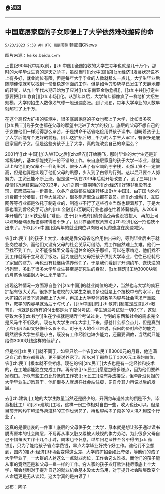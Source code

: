 ###  [:house:返回](README.md)
---


## 中国底层家庭的子女即便上了大学依然难改搬砖的命
`5/23/2023 5:38 AM UTC 丽丽闲聊` [轉載自GNews](https://gnews.org/articles/1323333)

图片来源：baike.baidu.com  

上世纪90年代中期以前，[[zh:中国]]全国招收的大学生每年也就是几十万个，那时的大学毕业生真的是天之骄子，虽然当时[[zh:中国]]的[[zh:经济]]发展状况说不上有多好，就业岗位有限，但是每年大学毕业的人数就那么一点儿，大学生毕业后随随便便就可以找到一份很稳定体面的工作。但是如今的形势早已发生了天翻地覆的转变，从九十年代末期开始为了应对[[zh:东南亚金融危机]]，[[zh:中共]]打定主意要把[[zh:教育]][[zh:市场]]化。从那年以后，大学每年都像疯了一样地扩大招生规模，大学的招生人数像吹气球一般迅速膨胀。到了现在，每年大学毕业的人数早就超过了上千万。  

在这个高校大扩招的狂潮中，很多底层家庭的子女也都上了大学，比如很多农[[zh:民工]]的子女也都在父母的厚望中走进了大学的校门。底层的父母不想自己的子女像他们一样活得那么辛苦，于是拼命干活省吃俭用供孩子读书，就盼着孩子上了大学后能有个更好的前程。因此这扩招后的上千万的大学生大军里，有很多是底层家庭的子女。但是这些穷孩子上了大学，真的能改变自己的命运么？  

2001年[[zh:中国]]加入WTO之后[[zh:经济]]开始腾飞，那时毕业的大学生还是非常稀缺的，基本都能找到一份不错的工作。来自底层家庭的孩子大学一毕业，就能过上和他们的父辈不一样的生活，很多人进了有空调的写字楼，虽然工资不一定很高，但是也算是实现了他们父母的夙愿，步入到了白领的行列。这以后只要个人努努力，工资还能不断上涨。但是这一切在2019年后就开始改变了，到了三年[[zh:疫情]]折磨结束后的2023年，人们之前一直期待的[[zh:经济]]好转非但没有出现，反而还在进一步恶化，众多产业链都在加速转移出[[zh:中国]]。由于国内外的消费都十分萎靡，订单大幅减少，很多制造型企业都在裁员。而[[zh:金融]]、互联网等等行业都是依托于制造业的，制造业不行了这些行业当然也跟着颓了，于是大家也看到曾经炙手可热的[[zh:金融]]和互联网行业也都在忙着降薪裁员。从2008年开启的“[[zh:铁公基]]”建设，由于[[zh:政府]]债务高企再也没钱投入，再加上可以建的基础设施也都建得差不多了，因此靠基建投资拉动[[zh:经济]]这一招也使不出来了。所以[[zh:中国]]这两年的就业岗位以肉眼可见的速度在疾速减少。  

农[[zh:民工]]的孩子上大学，本就是靠父母省吃俭用供出来的，等到毕业后由于就业岗位减少，而他们又没有父母的社会关系可借助，找工作自然难上加难。他们一旦找不到工作，又不能像城里父母有退休金的孩子那样，可以在家啃老，他们找不到工作就等于立马没了饭吃。因为底层的父母把孩子供到大学毕业，往往已经耗尽了家里的财力，再也没有钱继续供养他们了。于是我们看到了开网约车、送快递的行列里，多出了很多大学毕业生甚至是研究生的身影，[[zh:建筑]]工地3000块钱的月薪也能招到大学生来干活了。  

出现这种情况一方面源自整个[[zh:中国]]的就业岗位的减少，当然也与大学的疯狂扩招有很大关系。很多扩招进校的大学生之前顶多也就是上个技校中专的水平，在大扩招的背景下通通都上了大学，再加上大学整体的教学内容与社会需求严重脱节，教学的内容早就落后于时代了。[[zh:中国]]的[[zh:教育]]制度是应试[[zh:教育]]，也就是说所有的付出都是为了应付考试，学生通过考试就一切OK了，这就导致大多[[zh:数学]]生在学校就是糊弄个考试过关，学到的东西和社会的需求完全是风马牛不相及的。现在的大学生四年大学上下来，感觉什么都会点儿，但是真到了应用层面却又好像什么都不会。对于用人的企业来说，我出的价对应你的能力。既然很多大学生都是小白，既没有工作经验也缺少能力，还需要调教，当然就只能给你3000块钱这样的低薪了。  

但是农[[zh:民工]]就不同了，如果只给一个农[[zh:民工]]3000元的月薪，他连满足自己的生存都费劲，更不要说养家了。所以对于那些低于3000元工资的岗位，农[[zh:民工]]根本就不会考虑。现在的农[[zh:民工]]大多也是有一定经验和技术的，在工地都能独立完成工作。再有农[[zh:民工]]愿意加班多赚点，因为他们要养家糊口。所以有些工资比较低的工作农[[zh:民工]]没有办法接受，但单身没负担的大学毕业生却愿意干，他们很多人就想在社会站住脚，先自食其力再说以后的发展。  

去[[zh:建筑]]工地的大学生数量当然还是很少的，开网约车送外卖的倒是不少，毕竟相比工厂和[[zh:建筑]]工地，这样一份工作相对自由一些，收入也还可以。但是目前开网约车和送外卖这样的工作也满员了，再也容纳不了更多的人进入到这个行业了。  

这真的是很悲哀的一件事！底层的父母供子女上大学，原本就是想让孩子通过读书脱离原本的社会阶层，不用再从事又脏又累被人歧视的体力劳动。为此很多父母自己不惜每天工作十几个小时，周末也不休息，过年回老家甚至舍不得坐[[zh:高铁]]，只为了能给孩子省点学费钱，早点大学毕业好找个好工作。谁他们不会想到，国内的[[zh:经济]]环境会变得这么差、大学的扩招会如此夸张，等他们的孩子大学毕业了，一大群的人抢这么一点就业岗位，工作会这么难找，而他们的孩子能从事的竟然还是和父母一辈一样的工作。穷人家的孩子点灯熬油耗尽家底上个大学，哪会想到对于提升自己的就业机会基本没太大鸟用，对于提升社会阶层改变个人命运更是无从谈起，这大学真的是白读了！  

发布：陶子


